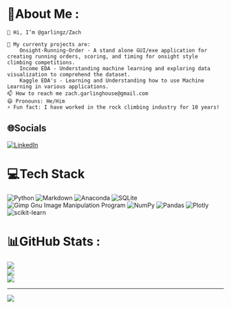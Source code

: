 # 💫About Me :

    👋 Hi, I’m @garlingz/Zach

    🚧 My currenty projects are:
        Onsight-Running-Order - A stand alone GUI/exe application for creating running orders, scoring, and timing for onsight style climbing competitions.
        Income EDA - Understanding machine learning and exploring data visualization to comprehend the dataset.
        Kaggle EDA's - Learning and Understanding how to use Machine Learning in various applications.
    📫 How to reach me zach.garlinghouse@gmail.com
    😄 Pronouns: He/Him
    ⚡ Fun fact: I have worked in the rock climbing industry for 10 years!



## 🌐Socials
[![LinkedIn](https://img.shields.io/badge/LinkedIn-%230077B5.svg?logo=linkedin&logoColor=white)](https://linkedin.com/in/https://www.linkedin.com/in/zachary-garlinghouse/) 

# 💻Tech Stack
![Python](https://img.shields.io/badge/python-3670A0?style=for-the-badge&logo=python&logoColor=ffdd54) ![Markdown](https://img.shields.io/badge/markdown-%23000000.svg?style=for-the-badge&logo=markdown&logoColor=white) ![Anaconda](https://img.shields.io/badge/Anaconda-%2344A833.svg?style=for-the-badge&logo=anaconda&logoColor=white) ![SQLite](https://img.shields.io/badge/sqlite-%2307405e.svg?style=for-the-badge&logo=sqlite&logoColor=white) ![Gimp Gnu Image Manipulation Program](https://img.shields.io/badge/Gimp-657D8B?style=for-the-badge&logo=gimp&logoColor=FFFFFF) ![NumPy](https://img.shields.io/badge/numpy-%23013243.svg?style=for-the-badge&logo=numpy&logoColor=white) ![Pandas](https://img.shields.io/badge/pandas-%23150458.svg?style=for-the-badge&logo=pandas&logoColor=white) ![Plotly](https://img.shields.io/badge/Plotly-%233F4F75.svg?style=for-the-badge&logo=plotly&logoColor=white) ![scikit-learn](https://img.shields.io/badge/scikit--learn-%23F7931E.svg?style=for-the-badge&logo=scikit-learn&logoColor=white)
# 📊GitHub Stats :
![](https://github-readme-stats.vercel.app/api?username=garlingz&theme=radical&hide_border=false&include_all_commits=false&count_private=false)<br/>
![](https://github-readme-streak-stats.herokuapp.com/?user=garlingz&theme=radical&hide_border=false)<br/>
![](https://github-readme-stats.vercel.app/api/top-langs/?username=garlingz&theme=radical&hide_border=false&include_all_commits=false&count_private=false&layout=compact)



---
[![](https://visitcount.itsvg.in/api?id=garlingz&icon=0&color=0)](https://visitcount.itsvg.in)
